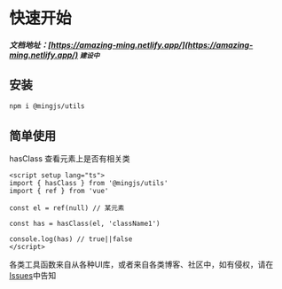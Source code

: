 # 快速开始

##### 文档地址：[https://amazing-ming.netlify.app/](https://amazing-ming.netlify.app/) `建设中`

## 安装

```bash
npm i @mingjs/utils
```


## 简单使用

  hasClass 查看元素上是否有相关类

``` vue
<script setup lang="ts">
import { hasClass } from '@mingjs/utils'
import { ref } from 'vue'

const el = ref(null) // 某元素

const has = hasClass(el, 'className1')

console.log(has) // true||false
</script>
```

各类工具函数来自从各种UI库，或者来自各类博客、社区中，如有侵权，请在[Issues](https://github.com/amazing-thing/mingjs/issues)中告知

